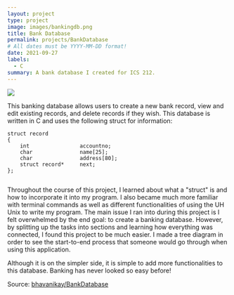 ```yaml
---
layout: project
type: project
image: images/bankingdb.png
title: Bank Database
permalink: projects/BankDatabase
# All dates must be YYYY-MM-DD format!
date: 2021-09-27
labels:
  - C
summary: A bank database I created for ICS 212.
---
```


<img class="ui image" src="{{ site.baseurl }}/images/bankingdb.png">

This banking database allows users to create a new bank record, view  and edit existing records, and delete records if they wish. This database is written in C and uses the following struct for information:


```
struct record
{
    int                accountno;
    char               name[25];
    char               address[80];
    struct record*     next;
};
    
```
Throughout the course of this project, I learned about what a "struct" is and how to incorporate it into my program. I also became much more familiar with terminal commands as well as different functionalities of using the UH Unix to write my program. The main issue I ran into during this project is I felt overwhelmed by the end goal: to create a banking database. However, by splitting up the tasks into sections and learning how everything was connected, I found this project to be much easier. I made a tree diagram in order to see the start-to-end process that someone would go through when using this application. 

Although it is on the simpler side, it is simple to add more functionalities to this database. Banking has never looked so easy before!

Source: <a href="https://github.com/bhavanikay/BankDatabase"><i class="large github icon"></i>bhavanikay/BankDatabase</a>
